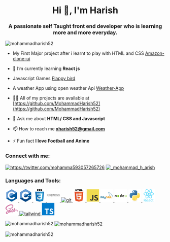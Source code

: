 <h1 align="center">Hi 👋, I'm Harish</h1>
<h3 align="center">A passionate self Taught front end developer who is learning more and more everyday.</h3>

<p align="left"> <img src="https://komarev.com/ghpvc/?username=mohammadharish52&label=Profile%20views&color=0e75b6&style=flat" alt="mohammadharish52" /> </p>

- My First Major project after i learnt to play with HTML and CSS [Amazon-clone-ui](https://mohammadharish52.github.io/amazoncloneui/)

- 🌱 I’m currently learning **React js**

- Javascript Games [Flappy bird](https://mohammadharish52.github.io/flappy-bird/)

- A weather App using open weather Api [Weather-App](https://mohammadharish52.github.io/weather-app/)

- 👨‍💻 All of my projects are available at [https://github.com/MohammadHarish52](https://github.com/MohammadHarish52)

- 💬 Ask me about **HTML/ CSS and Javascript**

- 📫 How to reach me **xharish52@gmail.com**

- ⚡ Fun fact **I love Football and Anime**

<h3 align="left">Connect with me:</h3>
<p align="left">
<a href="https://twitter.com/https://twitter.com/mohamma593057265726" target="blank"><img align="center" src="https://raw.githubusercontent.com/rahuldkjain/github-profile-readme-generator/master/src/images/icons/Social/twitter.svg" alt="https://twitter.com/mohamma593057265726" height="30" width="40" /></a>
<a href="https://instagram.com/_mohammad_h_arish" target="blank"><img align="center" src="https://raw.githubusercontent.com/rahuldkjain/github-profile-readme-generator/master/src/images/icons/Social/instagram.svg" alt="_mohammad_h_arish" height="30" width="40" /></a>
</p>

<h3 align="left">Languages and Tools:</h3>
<p align="left"> <a href="https://www.cprogramming.com/" target="_blank" rel="noreferrer"> <img src="https://raw.githubusercontent.com/devicons/devicon/master/icons/c/c-original.svg" alt="c" width="40" height="40"/> </a> <a href="https://www.w3schools.com/cpp/" target="_blank" rel="noreferrer"> <img src="https://raw.githubusercontent.com/devicons/devicon/master/icons/cplusplus/cplusplus-original.svg" alt="cplusplus" width="40" height="40"/> </a> <a href="https://www.w3schools.com/css/" target="_blank" rel="noreferrer"> <img src="https://raw.githubusercontent.com/devicons/devicon/master/icons/css3/css3-original-wordmark.svg" alt="css3" width="40" height="40"/> </a> <a href="https://expressjs.com" target="_blank" rel="noreferrer"> <img src="https://raw.githubusercontent.com/devicons/devicon/master/icons/express/express-original-wordmark.svg" alt="express" width="40" height="40"/> </a> <a href="https://git-scm.com/" target="_blank" rel="noreferrer"> <img src="https://www.vectorlogo.zone/logos/git-scm/git-scm-icon.svg" alt="git" width="40" height="40"/> </a> <a href="https://www.w3.org/html/" target="_blank" rel="noreferrer"> <img src="https://raw.githubusercontent.com/devicons/devicon/master/icons/html5/html5-original-wordmark.svg" alt="html5" width="40" height="40"/> </a> <a href="https://developer.mozilla.org/en-US/docs/Web/JavaScript" target="_blank" rel="noreferrer"> <img src="https://raw.githubusercontent.com/devicons/devicon/master/icons/javascript/javascript-original.svg" alt="javascript" width="40" height="40"/> </a> <a href="https://www.mysql.com/" target="_blank" rel="noreferrer"> <img src="https://raw.githubusercontent.com/devicons/devicon/master/icons/mysql/mysql-original-wordmark.svg" alt="mysql" width="40" height="40"/> </a> <a href="https://nodejs.org" target="_blank" rel="noreferrer"> <img src="https://raw.githubusercontent.com/devicons/devicon/master/icons/nodejs/nodejs-original-wordmark.svg" alt="nodejs" width="40" height="40"/> </a> <a href="https://www.python.org" target="_blank" rel="noreferrer"> <img src="https://raw.githubusercontent.com/devicons/devicon/master/icons/python/python-original.svg" alt="python" width="40" height="40"/> </a> <a href="https://reactjs.org/" target="_blank" rel="noreferrer"> <img src="https://raw.githubusercontent.com/devicons/devicon/master/icons/react/react-original-wordmark.svg" alt="react" width="40" height="40"/> </a> <a href="https://sass-lang.com" target="_blank" rel="noreferrer"> <img src="https://raw.githubusercontent.com/devicons/devicon/master/icons/sass/sass-original.svg" alt="sass" width="40" height="40"/> </a> <a href="https://tailwindcss.com/" target="_blank" rel="noreferrer"> <img src="https://www.vectorlogo.zone/logos/tailwindcss/tailwindcss-icon.svg" alt="tailwind" width="40" height="40"/> </a> <a href="https://www.typescriptlang.org/" target="_blank" rel="noreferrer"> <img src="https://raw.githubusercontent.com/devicons/devicon/master/icons/typescript/typescript-original.svg" alt="typescript" width="40" height="40"/> </a> </p>

<p><img align="left" src="https://github-readme-stats.vercel.app/api/top-langs?username=mohammadharish52&show_icons=true&theme=dark&locale=en&layout=compact" alt="mohammadharish52" /></p>

<p>&nbsp;<img align="center" src="https://github-readme-stats.vercel.app/api?username=mohammadharish52&show_icons=true&theme=dark&locale=en" alt="mohammadharish52" /></p>

<p><img align="center" src="https://github-readme-streak-stats.herokuapp.com/?user=mohammadharish52&theme=dark" alt="mohammadharish52" /></p>
